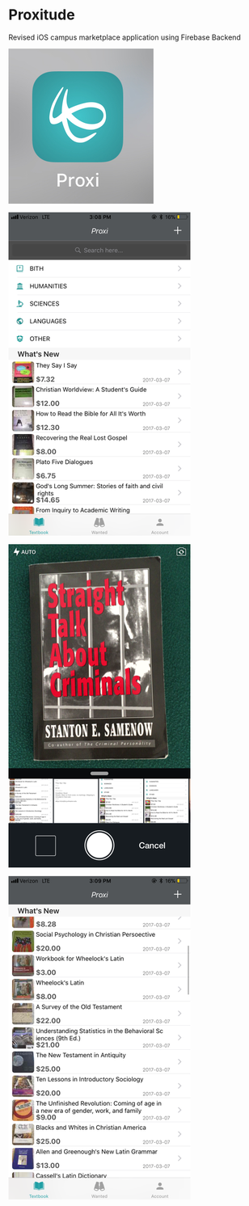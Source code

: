 # Proxitude
Revised iOS campus marketplace application using Firebase Backend

![alt text](https://github.com/iosmichael/Proxitude/blob/master/logo.jpg "Proxi Logo")

![alt text](https://github.com/iosmichael/Proxitude/blob/master/img1.png "Proxi Snapshot 1")

![alt text](https://github.com/iosmichael/Proxitude/blob/master/img2.png "Proxi Snapshot 2")

![alt text](https://github.com/iosmichael/Proxitude/blob/master/img3.png "Proxi Snapshot 3")

